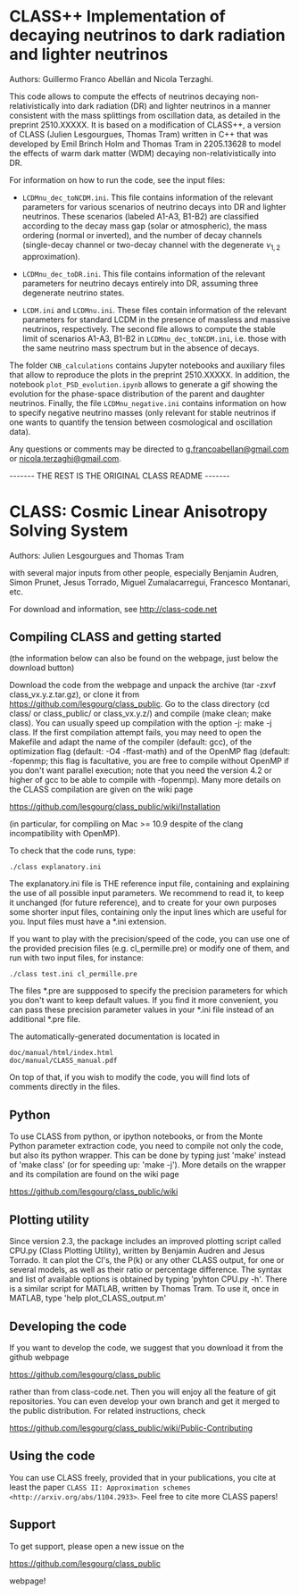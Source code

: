 CLASS++ Implementation of decaying neutrinos to dark radiation and lighter neutrinos
==============================================

Authors: Guillermo Franco Abellán and Nicola Terzaghi.

This code allows to compute the effects of neutrinos decaying non-relativistically into dark radiation (DR) and lighter neutrinos in a manner 
consistent with the mass splittings from oscillation data, as detailed in the preprint 2510.XXXXX. It is based on a modification of 
CLASS++, a version of CLASS (Julien Lesgourgues, Thomas Tram) written in C++ that was developed by Emil Brinch Holm and Thomas Tram in 
2205.13628 to model the effects of warm dark matter (WDM) decaying non-relativistically into DR.

For information on how to run the code, see the input files:

- `LCDMnu_dec_toNCDM.ini`. This file contains information of the relevant parameters for various scenarios of neutrino decays into DR and 
lighter neutrinos. These scenarios (labeled A1-A3, B1-B2) are classified according to the decay mass gap (solar or atmospheric), the mass ordering 
(normal or inverted), and the number of decay channels (single-decay channel or two-decay channel with the degenerate $\nu_{1,2}$ approximation).

- `LCDMnu_dec_toDR.ini`. This file contains information of the relevant parameters for neutrino decays entirely into DR, assuming three 
degenerate neutrino states. 

- `LCDM.ini` and `LCDMnu.ini`. These files contain information of the relevant parameters for standard LCDM in the presence of 
massless and massive neutrinos, respectively. The second file allows to compute the stable limit of scenarios A1-A3, B1-B2 in 
`LCDMnu_dec_toNCDM.ini`, i.e. those with the same neutrino mass spectrum but in the absence of decays.

The folder `CNB_calculations` contains Jupyter notebooks and auxiliary files that allow to reproduce the plots in the preprint 2510.XXXXX. In 
addition, the notebook `plot_PSD_evolution.ipynb` allows to generate a gif showing the evolution for the phase-space distribution of the 
parent and daughter neutrinos. Finally, the file `LCDMnu_negative.ini` contains information on how to specify negative neutrino masses (only 
relevant for stable neutrinos if one wants to quantify the tension between cosmological and oscillation data).

Any questions or comments may be directed to g.francoabellan@gmail.com or nicola.terzaghi@gmail.com.

------- THE REST IS THE ORIGINAL CLASS README -------

CLASS: Cosmic Linear Anisotropy Solving System 
==============================================

Authors: Julien Lesgourgues and Thomas Tram

with several major inputs from other people, especially Benjamin
Audren, Simon Prunet, Jesus Torrado, Miguel Zumalacarregui, Francesco
Montanari, etc.

For download and information, see http://class-code.net


Compiling CLASS and getting started
-----------------------------------

(the information below can also be found on the webpage, just below
the download button)

Download the code from the webpage and unpack the archive (tar -zxvf
class_vx.y.z.tar.gz), or clone it from
https://github.com/lesgourg/class_public. Go to the class directory
(cd class/ or class_public/ or class_vx.y.z/) and compile (make clean;
make class). You can usually speed up compilation with the option -j:
make -j class. If the first compilation attempt fails, you may need to
open the Makefile and adapt the name of the compiler (default: gcc),
of the optimization flag (default: -O4 -ffast-math) and of the OpenMP
flag (default: -fopenmp; this flag is facultative, you are free to
compile without OpenMP if you don't want parallel execution; note that
you need the version 4.2 or higher of gcc to be able to compile with
-fopenmp). Many more details on the CLASS compilation are given on the
wiki page

https://github.com/lesgourg/class_public/wiki/Installation

(in particular, for compiling on Mac >= 10.9 despite of the clang
incompatibility with OpenMP).

To check that the code runs, type:

    ./class explanatory.ini

The explanatory.ini file is THE reference input file, containing and
explaining the use of all possible input parameters. We recommend to
read it, to keep it unchanged (for future reference), and to create
for your own purposes some shorter input files, containing only the
input lines which are useful for you. Input files must have a *.ini
extension.

If you want to play with the precision/speed of the code, you can use
one of the provided precision files (e.g. cl_permille.pre) or modify
one of them, and run with two input files, for instance:

    ./class test.ini cl_permille.pre

The files *.pre are suppposed to specify the precision parameters for
which you don't want to keep default values. If you find it more
convenient, you can pass these precision parameter values in your *.ini
file instead of an additional *.pre file.

The automatically-generated documentation is located in

    doc/manual/html/index.html
    doc/manual/CLASS_manual.pdf

On top of that, if you wish to modify the code, you will find lots of
comments directly in the files.

Python
------

To use CLASS from python, or ipython notebooks, or from the Monte
Python parameter extraction code, you need to compile not only the
code, but also its python wrapper. This can be done by typing just
'make' instead of 'make class' (or for speeding up: 'make -j'). More
details on the wrapper and its compilation are found on the wiki page

https://github.com/lesgourg/class_public/wiki

Plotting utility
----------------

Since version 2.3, the package includes an improved plotting script
called CPU.py (Class Plotting Utility), written by Benjamin Audren and
Jesus Torrado. It can plot the Cl's, the P(k) or any other CLASS
output, for one or several models, as well as their ratio or percentage
difference. The syntax and list of available options is obtained by
typing 'pyhton CPU.py -h'. There is a similar script for MATLAB,
written by Thomas Tram. To use it, once in MATLAB, type 'help
plot_CLASS_output.m'

Developing the code
--------------------

If you want to develop the code, we suggest that you download it from
the github webpage

https://github.com/lesgourg/class_public

rather than from class-code.net. Then you will enjoy all the feature
of git repositories. You can even develop your own branch and get it
merged to the public distribution. For related instructions, check

https://github.com/lesgourg/class_public/wiki/Public-Contributing

Using the code
--------------

You can use CLASS freely, provided that in your publications, you cite
at least the paper `CLASS II: Approximation schemes <http://arxiv.org/abs/1104.2933>`. Feel free to cite more CLASS papers!

Support
-------

To get support, please open a new issue on the

https://github.com/lesgourg/class_public

webpage!
